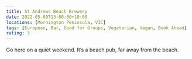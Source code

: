 ```yaml
---
title: St Andrews Beach Brewery
date: 2022-05-09T13:00:00+10:00
locations: [Mornington Peninsula, VIC]
tags: [European, Bar, Good for Groups, Vegetarian, Vegan, Book Ahead]
rating: 3
---
```


Go here on a quiet weekend. It’s a beach pub, far away from the beach.